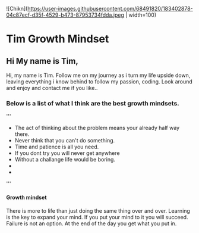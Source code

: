 

![Chikn](https://user-images.githubusercontent.com/68491820/183402878-04c87ecf-d35f-4529-b473-87953734fdda.jpeg | width=100)

# Tim Growth Mindset

## Hi My name is Tim, 

<P>Hi, my name is Tim. Follow me on my journey as i turn my life upside down, leaving everything i know behind to follow my passion, coding. Look around and enjoy and contact me if you like..</p>

### Below is a list of what I think are the best growth mindsets.

'''
 - The act of thinking about the problem means your already half way there. 
 - Never think that you can't do something. 
 - Time and patience is all you need.
 - If you dont try you will never get anywhere
 - Without a challange life would be boring. 
 -
 - 
'''

#### Growth mindset 

There is more to life than just doing the same thing over and over. Learning is the key to expand your mind. If you put your mind to it you will succeed. Failure is not an option. At the end of the day you get what you put in. 






